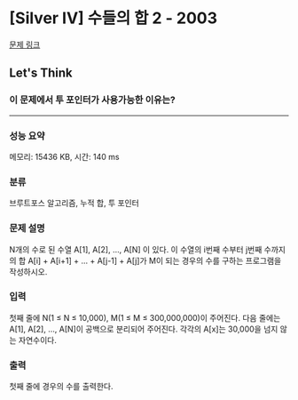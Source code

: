 # [Silver IV] 수들의 합 2 - 2003 

[문제 링크](https://www.acmicpc.net/problem/2003) 

## Let's Think
### 이 문제에서 투 포인터가 사용가능한 이유는?

---

### 성능 요약

메모리: 15436 KB, 시간: 140 ms

### 분류

브루트포스 알고리즘, 누적 합, 투 포인터

### 문제 설명

<p>N개의 수로 된 수열 A[1], A[2], …, A[N] 이 있다. 이 수열의 i번째 수부터 j번째 수까지의 합 A[i] + A[i+1] + … + A[j-1] + A[j]가 M이 되는 경우의 수를 구하는 프로그램을 작성하시오.</p>

### 입력 

 <p>첫째 줄에 N(1 ≤ N ≤ 10,000), M(1 ≤ M ≤ 300,000,000)이 주어진다. 다음 줄에는 A[1], A[2], …, A[N]이 공백으로 분리되어 주어진다. 각각의 A[x]는 30,000을 넘지 않는 자연수이다.</p>

### 출력 

 <p>첫째 줄에 경우의 수를 출력한다.</p>
 


